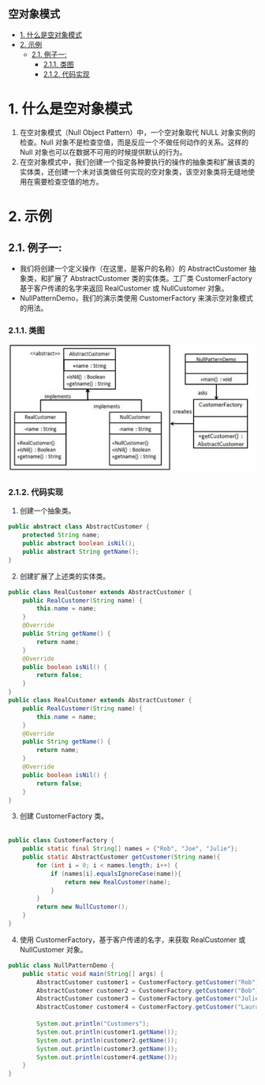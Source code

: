 空对象模式
---

<!-- TOC -->

- [1. 什么是空对象模式](#1-什么是空对象模式)
- [2. 示例](#2-示例)
  - [2.1. 例子一:](#21-例子一)
    - [2.1.1. 类图](#211-类图)
    - [2.1.2. 代码实现](#212-代码实现)

<!-- /TOC -->

# 1. 什么是空对象模式
1. 在空对象模式（Null Object Pattern）中，一个空对象取代 NULL 对象实例的检查。Null 对象不是检查空值，而是反应一个不做任何动作的关系。这样的 Null 对象也可以在数据不可用的时候提供默认的行为。
2. 在空对象模式中，我们创建一个指定各种要执行的操作的抽象类和扩展该类的实体类，还创建一个未对该类做任何实现的空对象类，该空对象类将无缝地使用在需要检查空值的地方。

# 2. 示例

## 2.1. 例子一:
- 我们将创建一个定义操作（在这里，是客户的名称）的 AbstractCustomer 抽象类，和扩展了 AbstractCustomer 类的实体类。工厂类 CustomerFactory 基于客户传递的名字来返回 RealCustomer 或 NullCustomer 对象。
- NullPatternDemo，我们的演示类使用 CustomerFactory 来演示空对象模式的用法。

### 2.1.1. 类图
![](img/null/1.png)

### 2.1.2. 代码实现
1. 创建一个抽象类。
```java
public abstract class AbstractCustomer {
    protected String name;
    public abstract boolean isNil();
    public abstract String getName();
}
```
2. 创建扩展了上述类的实体类。
```java
public class RealCustomer extends AbstractCustomer {
    public RealCustomer(String name) {
        this.name = name;    
    }
    @Override
    public String getName() {
        return name;
    }
    @Override
    public boolean isNil() {
        return false;
    }
}
public class RealCustomer extends AbstractCustomer {
    public RealCustomer(String name) {
        this.name = name;    
    }
    @Override
    public String getName() {
        return name;
    }
    @Override
    public boolean isNil() {
        return false;
    }
}
```
3. 创建 CustomerFactory 类。
```java

public class CustomerFactory {
    public static final String[] names = {"Rob", "Joe", "Julie"};
    public static AbstractCustomer getCustomer(String name){
        for (int i = 0; i < names.length; i++) {
            if (names[i].equalsIgnoreCase(name)){
                return new RealCustomer(name);
            }
        }
        return new NullCustomer();
    }
}
```
4. 使用 CustomerFactory，基于客户传递的名字，来获取 RealCustomer 或 NullCustomer 对象。
```java
public class NullPatternDemo {
    public static void main(String[] args) {
        AbstractCustomer customer1 = CustomerFactory.getCustomer("Rob");
        AbstractCustomer customer2 = CustomerFactory.getCustomer("Bob");
        AbstractCustomer customer3 = CustomerFactory.getCustomer("Julie");
        AbstractCustomer customer4 = CustomerFactory.getCustomer("Laura");
    
        System.out.println("Customers");
        System.out.println(customer1.getName());
        System.out.println(customer2.getName());
        System.out.println(customer3.getName());
        System.out.println(customer4.getName());
    }
}
```